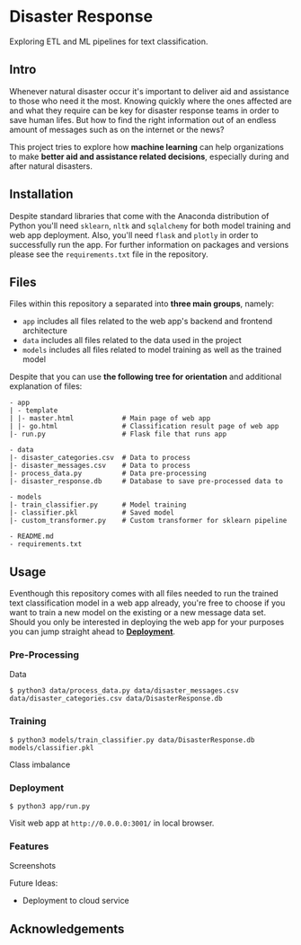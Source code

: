 # Disaster Response
Exploring ETL and ML pipelines for text classification.

## Intro
Whenever natural disaster occur it's important to deliver aid and assistance to those who need it the most. Knowing quickly where the ones affected are and what they require can be key for disaster response teams in order to save human lifes. But how to find the right information out of an endless amount of messages such as on the internet or the news?

This project tries to explore how __machine learning__ can help organizations to make __better aid and assistance related decisions__, especially during and after natural disasters.

## Installation
Despite standard libraries that come with the Anaconda distribution of Python you'll need ```sklearn```, ```nltk``` and ```sqlalchemy``` for both model training and web app deployment. Also, you'll need ```flask``` and ```plotly``` in order to successfully run the app. For further information on packages and versions please see the ```requirements.txt``` file in the repository.

## Files
Files within this repository a separated into __three main groups__, namely:
- ```app``` includes all files related to the web app's backend and frontend architecture
- ```data``` includes all files related to the data used in the project
- ```models``` includes all files related to model training as well as the trained model

Despite that you can use __the following tree for orientation__ and additional explanation of files:
```
- app
| - template
| |- master.html            # Main page of web app
| |- go.html                # Classification result page of web app
|- run.py                   # Flask file that runs app

- data
|- disaster_categories.csv  # Data to process 
|- disaster_messages.csv    # Data to process
|- process_data.py          # Data pre-processing
|- disaster_response.db     # Database to save pre-processed data to

- models
|- train_classifier.py      # Model training
|- classifier.pkl           # Saved model
|- custom_transformer.py    # Custom transformer for sklearn pipeline

- README.md
- requirements.txt
```

## Usage
Eventhough this repository comes with all files needed to run the trained text classification model in a web app already, you're free to choose if you want to train a new model on the existing or a new message data set. Should you only be interested in deploying the web app for your purposes you can jump straight ahead to [__Deployment__](https://github.com/pape1412/disaster_response/blob/master/README.md#deployment).

### Pre-Processing
Data

```$ python3 data/process_data.py data/disaster_messages.csv data/disaster_categories.csv data/DisasterResponse.db```

### Training

```$ python3 models/train_classifier.py data/DisasterResponse.db models/classifier.pkl```

Class imbalance

### Deployment

```$ python3 app/run.py```

Visit web app at ```http://0.0.0.0:3001/``` in local browser.

### Features
Screenshots

Future Ideas:
- Deployment to cloud service

## Acknowledgements
